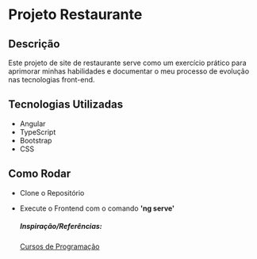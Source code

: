 # Projeto Restaurante

## Descrição
Este projeto de site de restaurante serve como um exercício prático para aprimorar minhas habilidades e documentar o meu processo de evolução nas tecnologias front-end.

## Tecnologias Utilizadas
 * Angular
 * TypeScript
 * Bootstrap
 * CSS

## Como Rodar
* Clone o Repositório
* Execute o Frontend com o comando __'ng serve'__



  ##### Inspiração/Referências:
  [Cursos de Programação](https://www.youtube.com/@cursosdeprogramacao)

